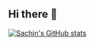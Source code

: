## Hi there 👋

[![Sachin's GitHub stats](https://github-readme-stats-cyan-iota-11.vercel.app/api?username=sachindoddaguni)](https://github.com/sachindoddaguni/github-readme-stats)
